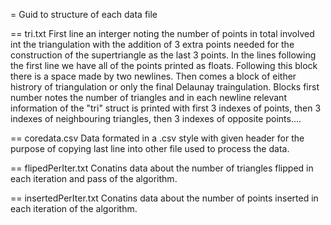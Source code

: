 = Guid to structure of each data file

== tri.txt
First line an interger noting the number of points in total involved int the triangulation
with the addition of 3 extra points needed for the construction of the supertriangle as the
last 3 points. In the lines following the first line we have all of the points printed
as floats. Following this block there is a space made by two newlines. Then comes a block of 
either histrory of triangulation or only the final Delaunay traingulation. Blocks first number
notes the number of triangles and in each newline relevant information of the "tri" struct
is printed with first 3 indexes of points, then 3 indexes of neighbouring triangles, then 
3 indexes of opposite points....

== coredata.csv
Data formated in a .csv style with given header for the purpose of copying last line into
other file used to process the data.

== flipedPerIter.txt
Conatins data about the number of triangles flipped in each iteration and pass of the algorithm.

== insertedPerIter.txt
Conatins data about the number of points inserted in each iteration of the algorithm.
